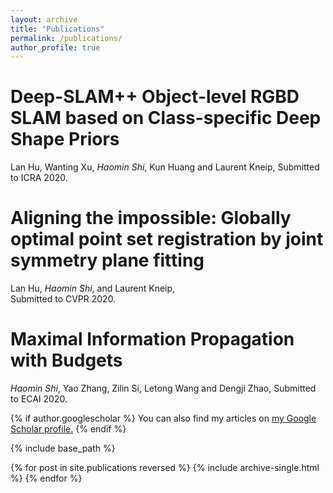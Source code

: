 ```yaml
---
layout: archive
title: "Publications"
permalink: /publications/
author_profile: true
---
```

Deep-SLAM++ Object-level RGBD SLAM based on Class-specific Deep Shape Priors
=====
Lan Hu, Wanting Xu, *Haomin Shi*, Kun Huang and Laurent Kneip, 
Submitted to ICRA 2020.

Aligning the impossible: Globally optimal point set registration by joint symmetry plane fitting
======
Lan Hu, *Haomin Shi*, and Laurent Kneip,  
Submitted to CVPR 2020.

Maximal Information Propagation with Budgets
=====
*Haomin Shi*, Yao Zhang, Zilin Si, Letong Wang and Dengji Zhao, 
Submitted to ECAI 2020.


{% if author.googlescholar %}
  You can also find my articles on <u><a href="{{author.googlescholar}}">my Google Scholar profile</a>.</u>
{% endif %}

{% include base_path %}

{% for post in site.publications reversed %}
  {% include archive-single.html %}
{% endfor %}
